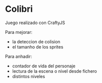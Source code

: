 # Colibri #

Juego realizado con CraftyJS

Para mejorar:
- la deteccion de colision
- el tamanho de los sprites

Para anhadir:
- contador de vida del personaje
- lectura de la escena o nivel desde fichero
- distintos niveles